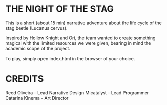 # THE NIGHT OF THE STAG

This is a short (about 15 min) narrative adventure about the life cycle of the stag beetle (Lucanus cervus).

Inspired by Hollow Knight and Ori, the team wanted to create something magical with the limited resources we were given, bearing in mind the academic scope of the project.

To play, simply open index.html in the browser of your choice.

# CREDITS

Reed Oliveira - Lead Narrative Design
Micatalyst - Lead Programmer
Catarina Kinema - Art Director
